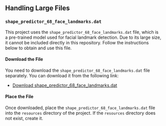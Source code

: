 ## Handling Large Files

### `shape_predictor_68_face_landmarks.dat`

This project uses the `shape_predictor_68_face_landmarks.dat` file, which is a pre-trained model used for facial landmark detection. Due to its large size, it cannot be included directly in this repository. Follow the instructions below to obtain and use this file.

#### Download the File

You need to download the `shape_predictor_68_face_landmarks.dat` file separately. You can download it from the following link:

- [Download shape_predictor_68_face_landmarks.dat](https://github.com/italojs/facial-landmarks-recognition/blob/master/shape_predictor_68_face_landmarks.dat)

#### Place the File

Once downloaded, place the `shape_predictor_68_face_landmarks.dat` file into the `resources` directory of the project. If the `resources` directory does not exist, create it.